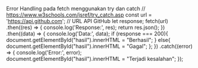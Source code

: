Error Handling pada fetch menggunakan try dan catch
// https://www.w3schools.com/jsref/try_catch.asp
const url = 'https://api.github.com'; // URL API GitHub
let response;
fetch(url)
.then((res) => {
console.log('Response:', res);
return res.json();
})
.then((data) => {
console.log('Data:', data);
if (response === 200){
document.getElementById("hasil").innerHTML = "Berhasil";
} else{
document.getElementById("hasil").innerHTML = "Gagal";
};
})
.catch((error) => {
console.log('Error:', error);
document.getElementById("hasil").innerHTML = "Terjadi kesalahan";
});
